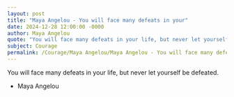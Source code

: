 ```yaml
---
layout: post
title: "Maya Angelou - You will face many defeats in your"
date: 2024-12-28 12:00:00 -0000
author: Maya Angelou
quote: "You will face many defeats in your life, but never let yourself be defeated."
subject: Courage
permalink: /Courage/Maya Angelou/Maya Angelou - You will face many defeats in your
---
```


You will face many defeats in your life, but never let yourself be defeated.

- Maya Angelou
